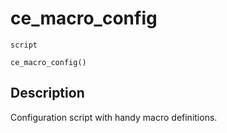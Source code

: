 # ce_macro_config
`script`
```gml
ce_macro_config()
```

## Description
Configuration script with handy macro definitions.